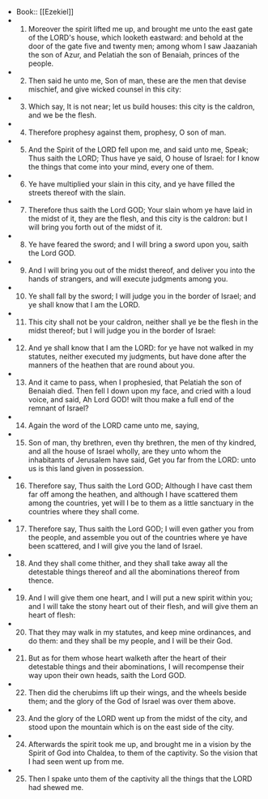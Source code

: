 - Book:: [[Ezekiel]]
- 1. Moreover the spirit lifted me up, and brought me unto the east gate of the LORD's house, which looketh eastward: and behold at the door of the gate five and twenty men; among whom I saw Jaazaniah the son of Azur, and Pelatiah the son of Benaiah, princes of the people.
- 2. Then said he unto me, Son of man, these are the men that devise mischief, and give wicked counsel in this city:
- 3. Which say, It is not near; let us build houses: this city is the caldron, and we be the flesh.
- 4. Therefore prophesy against them, prophesy, O son of man.
- 5. And the Spirit of the LORD fell upon me, and said unto me, Speak; Thus saith the LORD; Thus have ye said, O house of Israel: for I know the things that come into your mind, every one of them.
- 6. Ye have multiplied your slain in this city, and ye have filled the streets thereof with the slain.
- 7. Therefore thus saith the Lord GOD; Your slain whom ye have laid in the midst of it, they are the flesh, and this city is the caldron: but I will bring you forth out of the midst of it.
- 8. Ye have feared the sword; and I will bring a sword upon you, saith the Lord GOD.
- 9. And I will bring you out of the midst thereof, and deliver you into the hands of strangers, and will execute judgments among you.
- 10. Ye shall fall by the sword; I will judge you in the border of Israel; and ye shall know that I am the LORD.
- 11. This city shall not be your caldron, neither shall ye be the flesh in the midst thereof; but I will judge you in the border of Israel:
- 12. And ye shall know that I am the LORD: for ye have not walked in my statutes, neither executed my judgments, but have done after the manners of the heathen that are round about you.
- 13. And it came to pass, when I prophesied, that Pelatiah the son of Benaiah died. Then fell I down upon my face, and cried with a loud voice, and said, Ah Lord GOD! wilt thou make a full end of the remnant of Israel?
- 14. Again the word of the LORD came unto me, saying,
- 15. Son of man, thy brethren, even thy brethren, the men of thy kindred, and all the house of Israel wholly, are they unto whom the inhabitants of Jerusalem have said, Get you far from the LORD: unto us is this land given in possession.
- 16. Therefore say, Thus saith the Lord GOD; Although I have cast them far off among the heathen, and although I have scattered them among the countries, yet will I be to them as a little sanctuary in the countries where they shall come.
- 17. Therefore say, Thus saith the Lord GOD; I will even gather you from the people, and assemble you out of the countries where ye have been scattered, and I will give you the land of Israel.
- 18. And they shall come thither, and they shall take away all the detestable things thereof and all the abominations thereof from thence.
- 19. And I will give them one heart, and I will put a new spirit within you; and I will take the stony heart out of their flesh, and will give them an heart of flesh:
- 20. That they may walk in my statutes, and keep mine ordinances, and do them: and they shall be my people, and I will be their God.
- 21. But as for them whose heart walketh after the heart of their detestable things and their abominations, I will recompense their way upon their own heads, saith the Lord GOD.
- 22. Then did the cherubims lift up their wings, and the wheels beside them; and the glory of the God of Israel was over them above.
- 23. And the glory of the LORD went up from the midst of the city, and stood upon the mountain which is on the east side of the city.
- 24. Afterwards the spirit took me up, and brought me in a vision by the Spirit of God into Chaldea, to them of the captivity. So the vision that I had seen went up from me.
- 25. Then I spake unto them of the captivity all the things that the LORD had shewed me.

